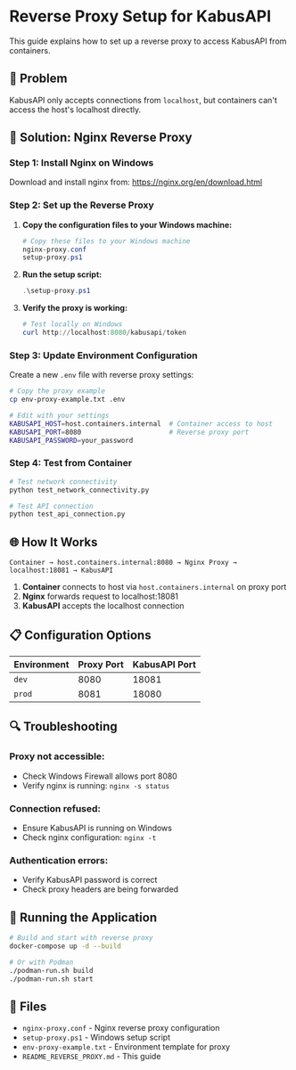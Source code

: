 # Reverse Proxy Setup for KabusAPI

This guide explains how to set up a reverse proxy to access KabusAPI from containers.

## 🎯 **Problem**

KabusAPI only accepts connections from `localhost`, but containers can't access the host's localhost directly.

## 🔧 **Solution: Nginx Reverse Proxy**

### **Step 1: Install Nginx on Windows**

Download and install nginx from: https://nginx.org/en/download.html

### **Step 2: Set up the Reverse Proxy**

1. **Copy the configuration files to your Windows machine:**
   ```powershell
   # Copy these files to your Windows machine
   nginx-proxy.conf
   setup-proxy.ps1
   ```

2. **Run the setup script:**
   ```powershell
   .\setup-proxy.ps1
   ```

3. **Verify the proxy is working:**
   ```powershell
   # Test locally on Windows
   curl http://localhost:8080/kabusapi/token
   ```

### **Step 3: Update Environment Configuration**

Create a new `.env` file with reverse proxy settings:

```bash
# Copy the proxy example
cp env-proxy-example.txt .env

# Edit with your settings
KABUSAPI_HOST=host.containers.internal  # Container access to host
KABUSAPI_PORT=8080                      # Reverse proxy port
KABUSAPI_PASSWORD=your_password
```

### **Step 4: Test from Container**

```bash
# Test network connectivity
python test_network_connectivity.py

# Test API connection
python test_api_connection.py
```

## 🌐 **How It Works**

```
Container → host.containers.internal:8080 → Nginx Proxy → localhost:18081 → KabusAPI
```

1. **Container** connects to host via `host.containers.internal` on proxy port
2. **Nginx** forwards request to localhost:18081
3. **KabusAPI** accepts the localhost connection

## 📋 **Configuration Options**

| Environment | Proxy Port | KabusAPI Port |
|-------------|------------|---------------|
| `dev` | 8080 | 18081 |
| `prod` | 8081 | 18080 |

## 🔍 **Troubleshooting**

### **Proxy not accessible:**
- Check Windows Firewall allows port 8080
- Verify nginx is running: `nginx -s status`

### **Connection refused:**
- Ensure KabusAPI is running on Windows
- Check nginx configuration: `nginx -t`

### **Authentication errors:**
- Verify KabusAPI password is correct
- Check proxy headers are being forwarded

## 🚀 **Running the Application**

```bash
# Build and start with reverse proxy
docker-compose up -d --build

# Or with Podman
./podman-run.sh build
./podman-run.sh start
```

## 📝 **Files**

- `nginx-proxy.conf` - Nginx reverse proxy configuration
- `setup-proxy.ps1` - Windows setup script
- `env-proxy-example.txt` - Environment template for proxy
- `README_REVERSE_PROXY.md` - This guide 